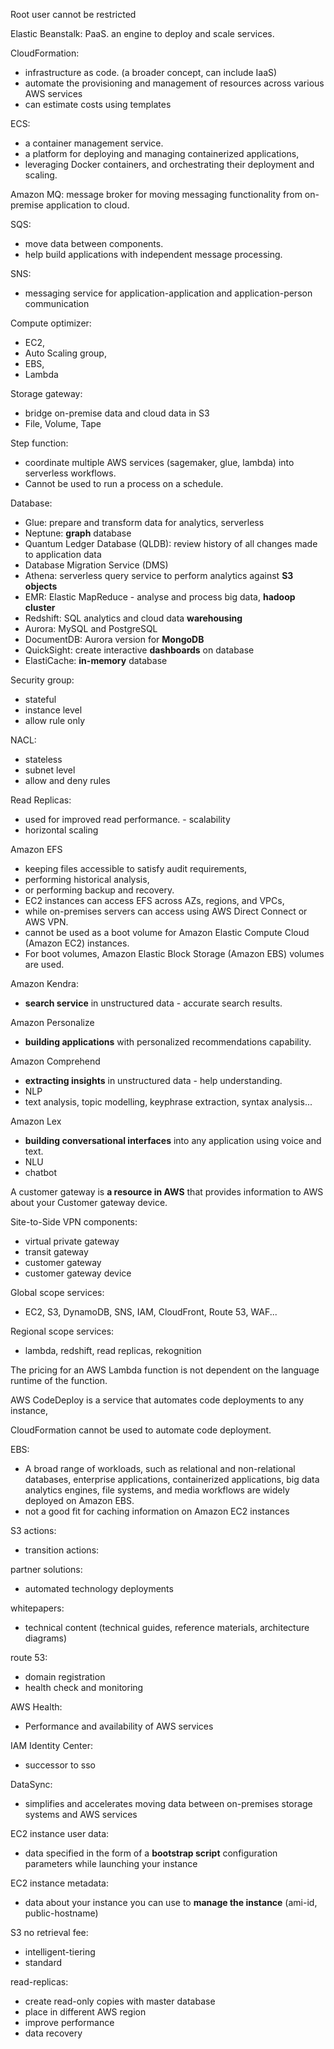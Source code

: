 Root user cannot be restricted

Elastic Beanstalk: PaaS. an engine to deploy and scale services.

CloudFormation: 
 - infrastructure as code. (a broader concept, can include IaaS)
 - automate the provisioning and management of resources across various AWS services
 - can estimate costs using templates

ECS: 
 - a container management service.  
 - a platform for deploying and managing containerized applications, 
 - leveraging Docker containers, and orchestrating their deployment and scaling.

Amazon MQ: message broker for moving messaging functionality from on-premise application to cloud.

SQS: 
 - move data between components. 
 - help build applications with independent message processing.

SNS:
 - messaging service for application-application and application-person communication

Compute optimizer: 
 - EC2, 
 - Auto Scaling group, 
 - EBS, 
 - Lambda

Storage gateway: 
 - bridge on-premise data and cloud data in S3
 - File, Volume, Tape

Step function: 
 - coordinate multiple AWS services (sagemaker, glue, lambda) into serverless workflows. 
 - Cannot be used to run a process on a schedule.

Database:
 - Glue: prepare and transform data for analytics, serverless
 - Neptune: **graph** database
 - Quantum Ledger Database (QLDB): review history of all changes made to application data
 - Database Migration Service (DMS)
 - Athena: serverless query service to perform analytics against **S3 objects**
 - EMR: Elastic MapReduce - analyse and process big data, **hadoop cluster**
 - Redshift: SQL analytics and cloud data **warehousing**
 - Aurora: MySQL and PostgreSQL
 - DocumentDB: Aurora version for **MongoDB**
 - QuickSight: create interactive **dashboards** on database
 - ElastiCache: **in-memory** database

Security group: 
 - stateful
 - instance level
 - allow rule only

NACL:
 - stateless
 - subnet level
 - allow and deny rules



Read Replicas:
 - used for improved read performance. - scalability
 - horizontal scaling

Amazon EFS 
 - keeping files accessible to satisfy audit requirements, 
 - performing historical analysis, 
 - or performing backup and recovery. 
 - EC2 instances can access EFS across AZs, regions, and VPCs, 
 - while on-premises servers can access using AWS Direct Connect or AWS VPN. 
 - cannot be used as a boot volume for Amazon Elastic Compute Cloud (Amazon EC2) instances. 
 - For boot volumes, Amazon Elastic Block Storage (Amazon EBS) volumes are used.


Amazon Kendra: 
 - **search service** in unstructured data - accurate search results.

Amazon Personalize 
 - **building applications** with personalized recommendations capability.

Amazon Comprehend 
 - **extracting insights** in unstructured data - help understanding. 
 - NLP
 - text analysis, topic modelling, keyphrase extraction, syntax analysis...

Amazon Lex
 - **building conversational interfaces** into any application using voice and text. 
 - NLU
 - chatbot

A customer gateway is **a resource in AWS** that provides information to AWS about your Customer gateway device.

Site-to-Side VPN components:
 - virtual private gateway
 - transit gateway
 - customer gateway
 - customer gateway device

Global scope services:
 - EC2, S3, DynamoDB, SNS, IAM, CloudFront, Route 53, WAF...

Regional scope services:
 - lambda, redshift, read replicas, rekognition


 The pricing for an AWS Lambda function is not dependent on the language runtime of the function.

 AWS CodeDeploy is a service that automates code deployments to any instance,

 CloudFormation cannot be used to automate code deployment.

 EBS: 
  - A broad range of workloads, such as relational and non-relational databases, enterprise applications, containerized applications, big data analytics engines, file systems, and media workflows are widely deployed on Amazon EBS.
  - not a good fit for caching information on Amazon EC2 instances

S3 actions:
 - transition actions:  

partner solutions: 
 - automated technology deployments

whitepapers: 
 - technical content (technical guides, reference materials, architecture diagrams)

route 53:
 - domain registration
 - health check and monitoring

AWS Health:
 - Performance and availability of AWS services 

IAM Identity Center:
 - successor to sso

DataSync:
 - simplifies and accelerates moving data between on-premises storage systems and AWS services

EC2 instance user data:
 - data specified in the form of a **bootstrap script** configuration parameters while launching your instance

EC2 instance metadata:
 - data about your instance you can use to **manage the instance** (ami-id, public-hostname)


S3 no retrieval fee:
 -  intelligent-tiering
 -  standard

read-replicas:
 - create read-only copies with master database
 - place in different AWS region
 - improve performance
 - data recovery

